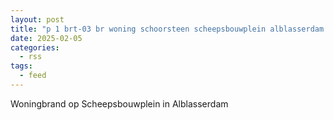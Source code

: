 ```yaml
---
layout: post
title: "p 1 brt-03 br woning schoorsteen scheepsbouwplein alblasserdam 186951 186731"
date: 2025-02-05
categories: 
  - rss
tags: 
  - feed
---
```


Woningbrand op Scheepsbouwplein in Alblasserdam
